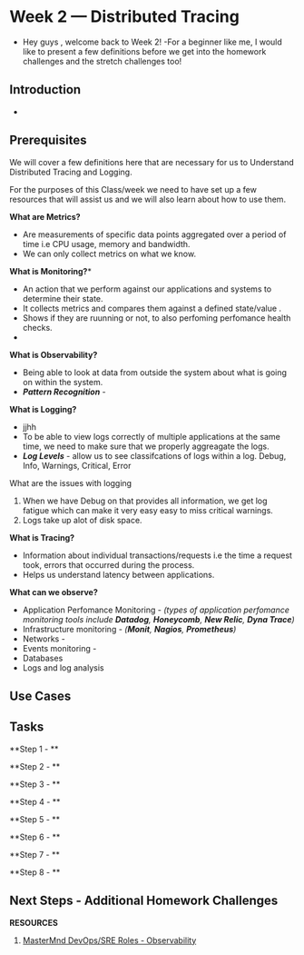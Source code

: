 # Week 2 — Distributed Tracing
- Hey guys , welcome back to Week 2!
-For a beginner like me, I would like to present a few definitions before we get into the homework challenges and the stretch challenges too!
 
## Introduction
-

## Prerequisites
We will cover a few definitions here that are necessary for us to Understand Distributed Tracing and Logging.

For the purposes of this Class/week we need to have set up a few resources that will assist us and we will also learn about how to use them.

**What are Metrics?**
- Are measurements of specific data points aggregated over a period of time i.e CPU usage, memory and bandwidth.
- We can only collect metrics on what we know.

**What is Monitoring?***
- An action that we perform against our applications and systems to determine their state.
- It collects metrics and compares them against a defined state/value .
- Shows if they are ruunning or not, to also perfoming perfomance health checks.
- 

**What is Observability?**
- Being able to look at data from outside the system about what is going on within the system.
- ***Pattern Recognition*** - 

**What is Logging?**
- jjhh
- To be able to view logs correctly of multiple applications at the same time, we need to make sure that we properly aggreagate the logs.
- ***Log Levels*** - allow us to see classifcations of logs within a log.
Debug, Info, Warnings, Critical, Error

What are the issues with logging
1. When we have Debug on that provides all information, we get log fatigue which can make it very easy easy to miss critical warnings.
2. Logs take up alot of disk space.

**What is Tracing?**
- Information about individual transactions/requests i.e the time a request took, errors that occurred during the process.
- Helps us understand latency between applications.

**What can we observe?**
- Application Perfomance Monitoring - *(types of application perfomance monitoring tools include **Datadog**, **Honeycomb**, **New Relic**, **Dyna Trace**)*
- Infrastructure monitoring - *(**Monit**, **Nagios**, **Prometheus**)*
- Networks -
- Events monitoring - 
- Databases
- Logs and log analysis

## Use Cases


## Tasks
**Step 1 - **


**Step 2 - **


**Step 3 - **


**Step 4 - **


**Step 5 - **


**Step 6 - **

**Step 7 - **

**Step 8 - **


## Next Steps - Additional Homework Challenges


**RESOURCES**
1. [MasterMnd DevOps/SRE Roles - Observability](https://www.youtube.com/watch?v=N2sOzYMwxJs&list=PLleOCN2eBn8KYJlW2kZ90ZNiUaYOy2fI4&index=8)
